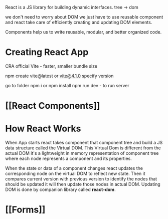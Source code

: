React is a JS library for building dynamic interfaces.
tree -> dom 

we don't need to worry about DOM we just have to use reusable component and react take care of efficiently creating and updating DOM elements.


Components help us to write reusable, modular, and better organized code.

# Creating React App

CRA official 
Vite - faster, smaller bundle size

npm create vite@latest or vite@4.1.0  specify version

go to folder 
npm i or npm install
npm run dev - to run server


# [[React Components]]


# How React Works

When App starts react takes component that component tree  and build a JS data structure called the Virtual DOM. This Virtual Dom is different from the actual DOM it's a lightweight in memory representation of component tree where each node represents a component and its properties.

When the state or data of a component changes react updates the corresponding node on the virtual DOM to reflect new state. Then it compares current version with previous version to identify the nodes that should be updated it will then update those nodes in actual DOM.
Updating DOM is done by companion library called **react-dom**.


# [[Forms]]
